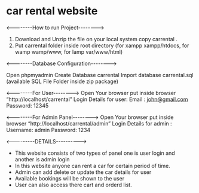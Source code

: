 # car rental website

<--------How to run Project-------->

1. Download and Unzip the file on your local system copy carrental .
2. Put carrental folder inside root directory (for xampp xampp/htdocs, for wamp wamp/www, for lamp var/www/html)

<--------Database Configuration-------->

Open phpmyadmin
Create Database carrental
Import database carrental.sql (available SQL File Folder inside zip package)

<--------For User-------->
Open Your browser put inside browser “http://localhost/carrental”
Login Details for user:
Email : john@gmail.com
Password: 12345

<--------For Admin Panel-------->
Open Your browser put inside browser “http://localhost/carrental/admin”
Login Details for admin :
Username: admin
Password: 1234



<---------DETAILS---------->

- This website consists of two types of panel one is user login and another is admin login
- In this website anyone can rent a car for certain period of time.
- Admin can add delete or update the car details for user
- Available bookings will be shown to the user
- User can also access there cart and orderd list.
